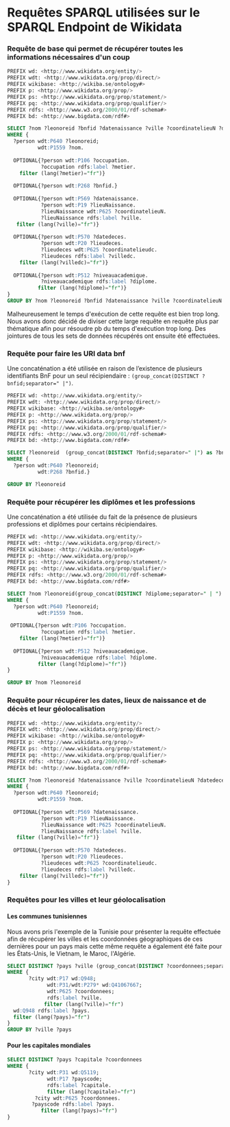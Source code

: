 # Requêtes SPARQL utilisées sur le SPARQL Endpoint de Wikidata
### Requête de base qui permet de récupérer toutes les informations nécessaires d'un coup
```SQL
PREFIX wd: <http://www.wikidata.org/entity/>
PREFIX wdt: <http://www.wikidata.org/prop/direct/>
PREFIX wikibase: <http://wikiba.se/ontology#>
PREFIX p: <http://www.wikidata.org/prop/>
PREFIX ps: <http://www.wikidata.org/prop/statement/>
PREFIX pq: <http://www.wikidata.org/prop/qualifier/>
PREFIX rdfs: <http://www.w3.org/2000/01/rdf-schema#>
PREFIX bd: <http://www.bigdata.com/rdf#>

SELECT ?nom ?leonoreid ?bnfid ?datenaissance ?ville ?coordinatelieuN ?datedeces ?villedc ?coordinatelieudc ?diplome (group_concat(DISTINCT ?metier;separator=" | ") as ?professions)
WHERE {
  ?person wdt:P640 ?leonoreid;
          wdt:P1559 ?nom.
          
  OPTIONAL{?person wdt:P106 ?occupation.
           ?occupation rdfs:label ?metier.
    filter (lang(?metier)="fr")}
  
  OPTIONAL{?person wdt:P268 ?bnfid.}
  
  OPTIONAL{?person wdt:P569 ?datenaissance.
           ?person wdt:P19 ?lieuNaissance.
           ?lieuNaissance wdt:P625 ?coordinatelieuN.
           ?lieuNaissance rdfs:label ?ville.
   filter (lang(?ville)="fr")}
  
  OPTIONAL{?person wdt:P570 ?datedeces.
           ?person wdt:P20 ?lieudeces.
           ?lieudeces wdt:P625 ?coordinatelieudc.
           ?lieudeces rdfs:label ?villedc.
    filter (lang(?villedc)="fr")}
  
  OPTIONAL{?person wdt:P512 ?niveauacademique.
           ?niveauacademique rdfs:label ?diplome.
          filter (lang(?diplome)="fr")}
}
GROUP BY ?nom ?leonoreid ?bnfid ?datenaissance ?ville ?coordinatelieuN ?datedeces ?villedc ?coordinatelieudc ?diplome
```
Malheureusement le temps d'exécution de cette requête est bien trop long. Nous avons donc décidé de diviser cette large requête en requête plus par thématique afin pour résoudre pb du temps d'exécution trop long. Des jointures de tous les sets de données récupérés ont ensuite été effectuées.

### Requête pour faire les URI data bnf 
Une concaténation a été utilisée en raison de l’existence de plusieurs identifiants BnF pour un seul récipiendaire : `(group_concat(DISTINCT ?bnfid;separator=" |")`.

```SQL
PREFIX wd: <http://www.wikidata.org/entity/>
PREFIX wdt: <http://www.wikidata.org/prop/direct/>
PREFIX wikibase: <http://wikiba.se/ontology#>
PREFIX p: <http://www.wikidata.org/prop/>
PREFIX ps: <http://www.wikidata.org/prop/statement/>
PREFIX pq: <http://www.wikidata.org/prop/qualifier/>
PREFIX rdfs: <http://www.w3.org/2000/01/rdf-schema#>
PREFIX bd: <http://www.bigdata.com/rdf#>

SELECT ?leonoreid  (group_concat(DISTINCT ?bnfid;separator=" |") as ?bnfids)
WHERE {
  ?person wdt:P640 ?leonoreid;
          wdt:P268 ?bnfid.}

GROUP BY ?leonoreid
```

### Requête pour récupérer les diplômes et les professions
Une concaténation a été utilisée du fait de la présence de plusieurs professions et diplômes pour certains récipiendaires.

```SQL
PREFIX wd: <http://www.wikidata.org/entity/>
PREFIX wdt: <http://www.wikidata.org/prop/direct/>
PREFIX wikibase: <http://wikiba.se/ontology#>
PREFIX p: <http://www.wikidata.org/prop/>
PREFIX ps: <http://www.wikidata.org/prop/statement/>
PREFIX pq: <http://www.wikidata.org/prop/qualifier/>
PREFIX rdfs: <http://www.w3.org/2000/01/rdf-schema#>
PREFIX bd: <http://www.bigdata.com/rdf#>

SELECT ?nom ?leonoreid(group_concat(DISTINCT ?diplome;separator=" | ") as ?diplomes) (group_concat(DISTINCT ?metier;separator=" | ") as ?professions)
WHERE {
  ?person wdt:P640 ?leonoreid;
          wdt:P1559 ?nom.
          
 OPTIONAL{?person wdt:P106 ?occupation.
           ?occupation rdfs:label ?metier.
    filter (lang(?metier)="fr")}
  
  OPTIONAL{?person wdt:P512 ?niveauacademique.
           ?niveauacademique rdfs:label ?diplome.
          filter (lang(?diplome)="fr")}
}

GROUP BY ?nom ?leonoreid
```

### Requête pour récupérer les dates, lieux de naissance et de décès et leur géolocalisation
```SQL
PREFIX wd: <http://www.wikidata.org/entity/>
PREFIX wdt: <http://www.wikidata.org/prop/direct/>
PREFIX wikibase: <http://wikiba.se/ontology#>
PREFIX p: <http://www.wikidata.org/prop/>
PREFIX ps: <http://www.wikidata.org/prop/statement/>
PREFIX pq: <http://www.wikidata.org/prop/qualifier/>
PREFIX rdfs: <http://www.w3.org/2000/01/rdf-schema#>
PREFIX bd: <http://www.bigdata.com/rdf#>

SELECT ?nom ?leonoreid ?datenaissance ?ville ?coordinatelieuN ?datedeces ?villedc ?coordinatelieudc
WHERE {
  ?person wdt:P640 ?leonoreid;
          wdt:P1559 ?nom.
  
  OPTIONAL{?person wdt:P569 ?datenaissance.
           ?person wdt:P19 ?lieuNaissance.
           ?lieuNaissance wdt:P625 ?coordinatelieuN.
           ?lieuNaissance rdfs:label ?ville.
   filter (lang(?ville)="fr")}
  
  OPTIONAL{?person wdt:P570 ?datedeces.
           ?person wdt:P20 ?lieudeces.
           ?lieudeces wdt:P625 ?coordinatelieudc.
           ?lieudeces rdfs:label ?villedc.
    filter (lang(?villedc)="fr")}
}
```

### Requêtes pour les villes et leur géolocalisation
#### Les communes tunisiennes 
Nous avons pris l'exemple de la Tunisie pour présenter la requête effectuée afin de récupérer les villes et les coordonnées géographiques de ces dernières pour un pays mais cette même requête a également été faite pour les États-Unis, le Vietnam, le Maroc, l'Algérie.

```SQL
SELECT DISTINCT ?pays ?ville (group_concat(DISTINCT ?coordonnees;separator=" | ") as ?coordonnesgroup)
WHERE {
       ?city wdt:P17 wd:Q948;
             wdt:P31/wdt:P279* wd:Q41067667;
             wdt:P625 ?coordonnees;
             rdfs:label ?ville.
            filter (lang(?ville)="fr")
  wd:Q948 rdfs:label ?pays.
  filter (lang(?pays)="fr")
}
GROUP BY ?ville ?pays
```
#### Pour les capitales mondiales
```SQL
SELECT DISTINCT ?pays ?capitale ?coordonnees
WHERE { 
       ?city wdt:P31 wd:Q5119;
             wdt:P17 ?payscode;
             rdfs:label ?capitale.
             filter (lang(?capitale)="fr")
         ?city wdt:P625 ?coordonnees.
        ?payscode rdfs:label ?pays.
           filter (lang(?pays)="fr")
}
```